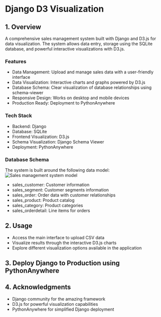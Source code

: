 # Django D3 Visualization 
## 1. Overview
A comprehensive sales management system built with Django and D3.js for data visualization. The system allows data entry, storage using the SQLite database, and powerful interactive visualizations with D3.js.

### Features

* Data Management: Upload and manage sales data with a user-friendly interface
* Data Visualization: Interactive charts and graphs powered by D3.js
* Database Schema: Clear visualization of database relationships using schema-viewer
* Responsive Design: Works on desktop and mobile devices
* Production Ready: Deployment to PythonAnywhere

### Tech Stack

* Backend: Django
* Database: SQLite
* Frontend Visualization: D3.js
* Schema Visualization: Django Schema Viewer
* Deployment: PythonAnywhere

### Database Schema
The system is built around the following data model:
![Sales management system model](https://github.com/user-attachments/assets/d687e788-df7c-40e5-b982-5c5c45c421bb)

* sales_customer: Customer information
* sales_segment: Customer segments information
* sales_order: Order data with customer relationships
* sales_product: Product catalog
* sales_category: Product categories
* sales_orderdetail: Line items for orders

## 2. Usage
* Access the main interface to upload CSV data
* Visualize results through the interactive D3.js charts
* Explore different visualization options available in the application

## 3. Deploy Django to Production using PythonAnywhere

## 4. Acknowledgments
* Django community for the amazing framework
* D3.js for powerful visualization capabilities
* PythonAnywhere for simplified Django deployment
